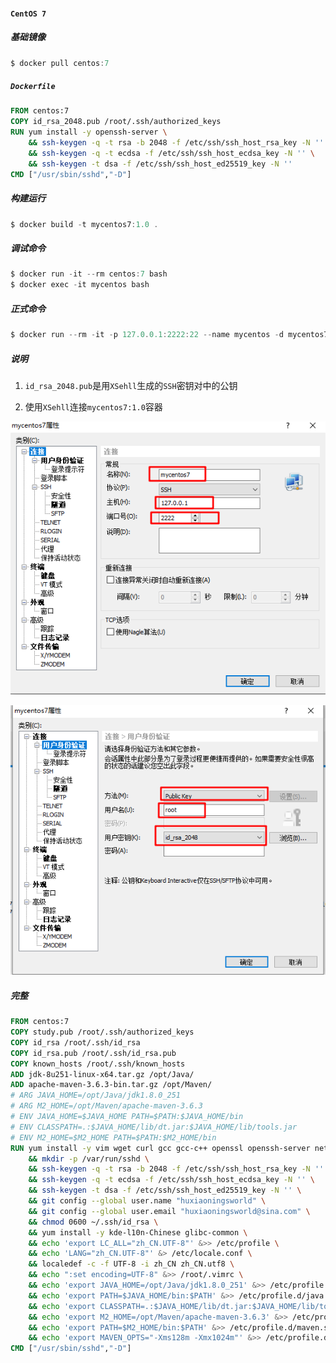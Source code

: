 #### `CentOS 7`

##### 基础镜像

```powershell
$ docker pull centos:7
```

##### `Dockerfile`

```dockerfile
FROM centos:7
COPY id_rsa_2048.pub /root/.ssh/authorized_keys 
RUN yum install -y openssh-server \
	&& ssh-keygen -q -t rsa -b 2048 -f /etc/ssh/ssh_host_rsa_key -N '' \
	&& ssh-keygen -q -t ecdsa -f /etc/ssh/ssh_host_ecdsa_key -N '' \
	&& ssh-keygen -t dsa -f /etc/ssh/ssh_host_ed25519_key -N '' 
CMD ["/usr/sbin/sshd","-D"]
```

##### 构建运行

```powershell
$ docker build -t mycentos7:1.0 .
```



##### 调试命令

```powershell
$ docker run -it --rm centos:7 bash
$ docker exec -it mycentos bash
```

##### 正式命令

```powershell
$ docker run --rm -it -p 127.0.0.1:2222:22 --name mycentos -d mycentos7:1.0
```



##### 说明

1. `id_rsa_2048.pub`是用`XSehll`生成的`SSH`密钥对中的公钥

2. 使用`XSehll`连接`mycentos7:1.0`容器

![image-20210528104325084](https://raw.githubusercontent.com/huxiaoning/img/master/image-20210528104325084.png)

![image-20210528104349463](https://raw.githubusercontent.com/huxiaoning/img/master/image-20210528104349463.png)







##### 完整

```dockerfile
FROM centos:7
COPY study.pub /root/.ssh/authorized_keys
COPY id_rsa /root/.ssh/id_rsa
COPY id_rsa.pub /root/.ssh/id_rsa.pub
COPY known_hosts /root/.ssh/known_hosts
ADD jdk-8u251-linux-x64.tar.gz /opt/Java/
ADD apache-maven-3.6.3-bin.tar.gz /opt/Maven/
# ARG JAVA_HOME=/opt/Java/jdk1.8.0_251
# ARG M2_HOME=/opt/Maven/apache-maven-3.6.3
# ENV JAVA_HOME=$JAVA_HOME PATH=$PATH:$JAVA_HOME/bin
# ENV CLASSPATH=.:$JAVA_HOME/lib/dt.jar:$JAVA_HOME/lib/tools.jar
# ENV M2_HOME=$M2_HOME PATH=$PATH:$M2_HOME/bin
RUN yum install -y vim wget curl gcc gcc-c++ openssl openssh-server net-tools git \
	&& mkdir -p /var/run/sshd \
	&& ssh-keygen -q -t rsa -b 2048 -f /etc/ssh/ssh_host_rsa_key -N '' \
	&& ssh-keygen -q -t ecdsa -f /etc/ssh/ssh_host_ecdsa_key -N '' \
	&& ssh-keygen -t dsa -f /etc/ssh/ssh_host_ed25519_key -N '' \
	&& git config --global user.name "huxiaoningsworld" \
	&& git config --global user.email "huxiaoningsworld@sina.com" \
	&& chmod 0600 ~/.ssh/id_rsa \
	&& yum install -y kde-l10n-Chinese glibc-common \
	&& echo 'export LC_ALL="zh_CN.UTF-8"' &>> /etc/profile \
	&& echo 'LANG="zh_CN.UTF-8"' &> /etc/locale.conf \
	&& localedef -c -f UTF-8 -i zh_CN zh_CN.utf8 \
	&& echo ":set encoding=UTF-8" &>> /root/.vimrc \
	&& echo 'export JAVA_HOME=/opt/Java/jdk1.8.0_251' &>> /etc/profile.d/java.sh \
	&& echo 'export PATH=$JAVA_HOME/bin:$PATH' &>> /etc/profile.d/java.sh \
	&& echo 'export CLASSPATH=.:$JAVA_HOME/lib/dt.jar:$JAVA_HOME/lib/tools.jar' &>> /etc/profile.d/java.sh \
	&& echo 'export M2_HOME=/opt/Maven/apache-maven-3.6.3' &>> /etc/profile.d/maven.sh \
	&& echo 'export PATH=$M2_HOME/bin:$PATH' &>> /etc/profile.d/maven.sh \
	&& echo 'export MAVEN_OPTS="-Xms128m -Xmx1024m"' &>> /etc/profile.d/maven.sh
CMD ["/usr/sbin/sshd","-D"]
```

